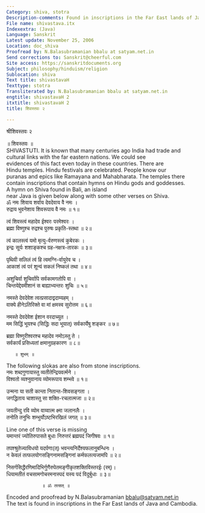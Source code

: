 ```yaml
---
Category: shiva, stotra
Description-comments: Found in inscriptions in the Far East lands of Java and Cambodia
File name: shivastava.itx
Indexextra: (Java)
Language: Sanskrit
Latest update: November 25, 2006
Location: doc_shiva
Proofread by: N.Balasubramanian bbalu at satyam.net.in
Send corrections to: Sanskrit@cheerful.com
Site access: https://sanskritdocuments.org
Subject: philosophy/hinduism/religion
Sublocation: shiva
Text title: shivastavaH
Texttype: stotra
Transliterated by: N.Balasubramanian bbalu at satyam.net.in
engtitle: shivastavaH 2
itxtitle: shivastavaH 2
title: शिवस्तवः २

---
```

  
 श्रीशिवस्तवः २   
  
 ॥ शिवस्तवः ॥   
SHIVASTUTI. It is known that many centuries ago India had trade and  
cultural links with the far eastern nations. We could see  
evidences of this fact even today in these countries. There are  
Hindu temples. Hindu festivals are celebrated.  People know our  
puranas and epics like Ramayana and Mahabharata. The temples there  
contain inscriptions that contain hymns on Hindu gods and goddesses.  
A hymn on Shiva found in Bali, an island  
near Java is given below along with some other verses on Shiva.   
ॐ नमः शिवाय शर्वाय देवदेवाय वै नमः ।  
रुद्राय भुवनेशाय शिवरूपाय वै नमः ॥ १॥  
  
त्वं शिवस्त्वं महादेव ईश्वरः परमेश्वरः ।  
ब्रह्मा विष्णुश्च रुद्रश्च पुरुषः प्रकृति-स्तथा ॥ २॥  
  
त्वं कालस्त्वं यमो मृत्यु-र्वरुणस्त्वं कुबेरकः ।  
इन्द्रः सूर्यः शशाङ्कश्च ग्रह-नक्षत्र-तारकः ॥ ३॥  
  
पृथिवी सलिलं त्वं हि त्वमग्नि-र्वायुरेव च ।  
आकाशं त्वं परं शून्यं सकलं निष्कलं तथा ॥ ४॥  
  
अशुचिर्वा शुचिर्वापि सर्वकामगतोपि वा ।  
चिन्तयेद्देवमीशानं स बाह्याभ्यन्तरः शुचिः ॥ ५॥  
  
नमस्ते देवदेवेश त्वत्प्रसादाद्वदाम्यहम् ।  
वाक्ये हीनेऽतिरिक्ते वा मां क्षमस्व सुरोत्तम ॥ ६॥  
  
नमस्ते देवदेवेश ईशान वरदाच्युत ।  
मम सिद्धिं भूयश्च (सिद्धिः सदा भूयात्) सर्वकार्येषु शङ्कर ॥ ७॥  
  
ब्रह्मा विष्णुरीश्वरश्च महादेव नमोऽस्तु ते ।  
सर्वकार्यं प्रसिध्यतां क्षमानुग्रहकारण ॥ ८॥  
  
       ॥ शुभम् ॥  
  
The following slokas are also from stone inscriptions.  
नमः शब्दगुणायास्तु व्यतीतेन्द्रियवर्त्मने ।  
विश्वतो व्यश्नुवानाय व्योमरूपाय शम्भवे ॥ १॥  
  
उन्मना या सती कान्ता नितान्त-शिवसङ्गता ।  
जगद्धिताय चाशास्तु सा शक्ति-रचलात्मजा ॥ २॥  
  
जयतीन्दु रवि व्योम वाय्वात्म क्ष्मा जलानलैः ।  
तनोति तनुभिः शम्भुर्योऽष्टभिरखिलं जगत् ॥ ३॥  
  
Line one of this verse is missing  
यमान्तरं ज्योतिरुपासते बुधाः निरुत्तरं ब्रह्मपदं जिगीषवः ॥ १॥  
  
तपश्श्रुतेज्याविधयो यदर्पणा(त्) भवन्त्यनिर्देश्यफलानुबन्धिनः ।  
न केवलं तत्फलयोगसङ्गिनामसङ्गिनां कर्मफलत्यजामपि ॥ २॥  
  
निसर्गसिद्धैरणिमादिभिर्गुणैरुपेतमङ्गीकृतशक्तिविस्तरईः (रम्)।  
धियामतीतं वचसामगोचरमनास्पदं यस्य पदं विदुर्बुधाः ॥ ३॥  
  
                 ॥ ॐ तत्सत् ॥  
  
  
Encoded and proofread by N.Balasubramanian bbalu@satyam.net.in  
The text is found in inscriptions in the Far East lands of Java and Cambodia.  
  
  
